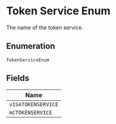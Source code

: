 
# Token Service Enum

The name of the token service.

## Enumeration

`TokenServiceEnum`

## Fields

| Name |
|  --- |
| `vISATOKENSERVICE` |
| `mCTOKENSERVICE` |

